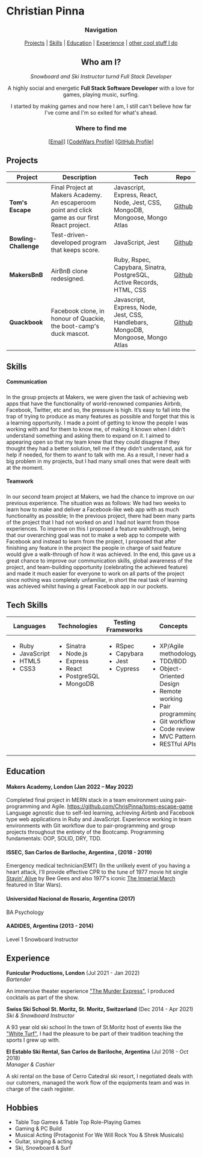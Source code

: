 # Christian Pinna

<div align="center">

### Navigation 

[Projects](#projects) |  [Skills](#skills) |
[Education](#education) |
[Experience](#experience) |
[other cool stuff I do](#hobbies)

## Who am I? 

*Snowboard and Ski Instructor turnd Full Stack Developer*

A highly social and energetic **Full Stack Software Developer** with a love for games, playing music, surfing.

I started by making games and now here I am, I still can't believe how far I've come and I'm so exited for what's ahead.

### Where to find me

[[Email]](mailto:christian.a.pinna@gmail.com)
[[CodeWars Profile]](https://www.codewars.com/users/ChristianPinna)
[[GitHub Profile]](https://github.com/ChrisPinna)

</div>


## Projects


| Project         | Description                                                                                         | Tech                                | Repo                                                                                                         |
| ----------------------- | ----------------------------------------------------------------------------------------------- | ----------------------------------- | ------------------------------------------------------------------------------------------------------------------------ |
| **Tom's Escape**      | Final Project at Makers Academy. An escaperoom point and click game as our first React project.                                 | Javascript, Express, React, Node, Jest, CSS, MongoDB, Mongoose, Mongo Atlas | [Github](https://github.com/ChrisPinna/toms-escape-game)            |
| **Bowling-Challenge**    | Test-driven-developed program that keeps score.    | JavaScript, Jest            | [Github](https://github.com/ChrisPinna/bowling-challenge) |
| **MakersBnB**           | AirBnB clone redesigned.       | Ruby, Rspec, Capybara, Sinatra, PostgreSQL, Active Records, HTML, CSS             | [Github](https://github.com/clovellbsc/Makersbnb)                                                                              |
| **Quackbook**      | Facebook clone, in honour of Quackie, the boot-camp's duck mascot. | Javascript, Express, Node, Jest, CSS, Handlebars, MongoDB, Mongoose, Mongo Atlas               |  [Github](https://github.com/jonnyabrams/acebook-quack-overflow)


## Skills

#### Communication
##### 

In the group projects at Makers, we were given the task of achieving web apps that have the functionality of world-renowned companies Airbnb, Facebook, Twitter, etc and so, the pressure is high.
It’s easy to fall into the trap of trying to produce as many features as possible and forget that this is a learning opportunity.
I made a point of getting to know the people I was working with and for them to know me, of making it known when I didn’t understand something and asking them to expand on it. I aimed to appearing open so that my team knew that they could disagree if they thought they had a better solution, tell me if they didn’t understand, ask for help if needed, for them to 𝘸𝘢𝘯𝘵 to talk with me.
As a result, I never had a big problem in my projects, but I had many small ones that were dealt with at the moment.

#### Teamwork
##### 

In our second team project at Makers, we had the chance to improve on our previous experience. The situation was as follows: We had two weeks to learn how to make and deliver a Facebook-like web app with as much functionality as possible; In the previous project, there had been many parts of the project that I had not worked on and I had not learnt from those experiences.
To improve on this I proposed a feature walkthrough, being that our overarching goal was not to make a web app to compete with Facebook and instead to learn from the project, I proposed that after finishing any feature in the project the people in charge of said feature would give a walk-through of how it was achieved.
In the end, this gave us a great chance to improve our communication skills, global awareness of the project, and team-building opportunity (celebrating the achieved feature) and made it much easier for everyone to work on all parts of the project since nothing was completely unfamiliar, in short the real task of learning was achieved whilst having a great Facebook app in our pockets.

## Tech Skills

<table>
  <thead>
    <tr>
      <th>Languages</th>
      <th>Technologies</th>
      <th>Testing Frameworks</th>
      <th>Concepts</th>
      <th>Tools</th>
    </tr>
  </thead>
  <tbody>
    <tr>
      <td style="vertical-align: top">
        <ul>
          <li>Ruby</li>
          <li>JavaScript</li>
          <li>HTML5</li>
          <li>CSS3</li>
        </ul>
      </td>
      <td style="vertical-align: top">
        <ul>
          <li>Sinatra</li>
          <li>Node.js</li>
          <li>Express</li>
          <li>React</li>
          <li>PostgreSQL</li>
          <li>MongoDB</li>
        </ul>
      </td>
      <td style="vertical-align: top">
        <ul>
          <li>RSpec</li>
          <li>Capybara</li>
          <li>Jest</li>
          <li>Cypress</li>
        </ul>
      </td>
      <td style="vertical-align: top">
        <ul>
          <li>XP/Agile methodology</li>
          <li>TDD/BDD</li>
          <li>Object-Oriented Design</li>
          <li>Remote working</li>
          <li>Pair programming</li>
          <li>Git workflow</li>
          <li>Code review</li>
          <li>MVC Pattern</li>
          <li>RESTful APIs</li>
        </ul>
      </td>
      <td style="vertical-align: top">
        <ul>
          <li>VSCode</li>
          <li>Git</li>
          <li>Windows</li>
          <li>OSx</li>
        </ul>
      </td>
    </tr>
  </tbody>
</table>


## Education

#### Makers Academy, London (Jan 2022 – May 2022)
Completed final project in MERN stack in a team environment using pair-programming and Agile. https://github.com/ChrisPinna/toms-escape-game
Language agnostic due to self-led learning, achieving Airbnb and Facebook type web applications in Ruby and JavaScript.
Experience working in team environments with Git workflow due to pair-programming and group projects throughout the entirety of the Bootcamp.
Programming fundamentals: OOP, SOLID, DRY, TDD. 

#### ISSEC, San Carlos  de Bariloche, Argentina , (2018 - 2019)

Emergency medical technician(EMT) (In the unlikely event of you having a heart attack, I'll provide effective CPR to the tune of 1977 movie hit single [Stayin' Alive](https://www.bbc.co.uk/news/health-15552957) by Bee Gees and also 1977's iconic [The Imperial March](https://twitter.com/american_heart/status/992421900205936640) featured in Star Wars).

#### Universidad Nacional de Rosario, Argentina (2017)

BA Psychology 

#### AADIDES, Argentina (2013 - 2014)

Level 1 Snowboard Instructor

## Experience

**Funicular Productions, London** (Jul 2021 - Jan 2022)    
*Bartender*  

An immersive theater experience ["The Murder Express"](https://www.funicularproductions.com/), I produced cocktails as part of the show.

**Swiss Ski School St. Moritz, St. Moritz, Switzerland** (Dec 2014 - Apr 2021)    
*Ski & Snowboard Instructor*  

A 93 year old ski school In the town of St.Moritz host of events like the ["White Turf"](https://www.whiteturf.ch/), I had the pleasure to be part of their tradition teaching the sports I grew up with.

**El Establo Ski Rental, San Carlos de Bariloche, Argentina** (Jul 2018 - Oct 2018)    
*Manager & Cashier* 

A ski rental on the base of Cerro Catedral ski resort, I negotiated deals with our cutomers, managed the work flow of the equipments team and was in charge of the cash register.

## Hobbies

- Table Top Games & Table Top Role-Playing Games
- Gaming & PC Build
- Musical Acting (Protagonist For We Will Rock You & Shrek Musicals)
- Guitar, singing & acting
- Ski, Snowboard & Surf

